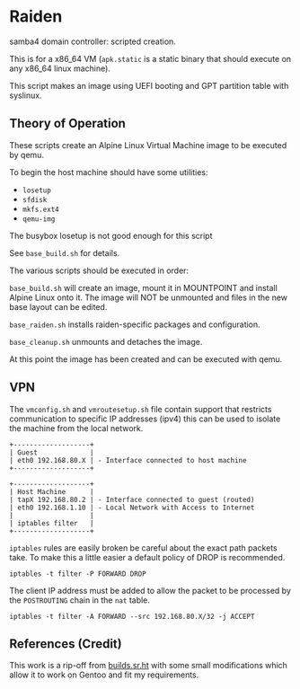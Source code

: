 Raiden
======

samba4 domain controller: scripted creation.

This is for a x86\_64 VM (`apk.static` is a static binary that should
execute on any x86\_64 linux machine).

This script makes an image using UEFI booting and GPT partition table
with syslinux.

Theory of Operation
-------------------

These scripts create an Alpine Linux Virtual Machine image to be executed
by qemu.

To begin the host machine should have some utilities:

* `losetup`
* `sfdisk`
* `mkfs.ext4`
* `qemu-img`

The busybox losetup is not good enough for this script

See `base_build.sh` for details.

The various scripts should be executed in order:

`base_build.sh` will create an image, mount it in MOUNTPOINT and install
Alpine Linux onto it. The image will NOT be unmounted and files in the
new base layout can be edited.

`base_raiden.sh` installs raiden-specific packages and configuration.

`base_cleanup.sh` unmounts and detaches the image.

At this point the image has been created and can be executed with qemu.

VPN
---

The `vmconfig.sh` and `vmroutesetup.sh` file contain support that restricts
communication to specific IP addresses (ipv4) this can be used to isolate
the machine from the local network.

    +-------------------+
    | Guest             |
    | eth0 192.168.80.X | - Interface connected to host machine
    +-------------------+

    +-------------------+
    | Host Machine      |
    | tapX 192.168.80.2 | - Interface connected to guest (routed)
    | eth0 192.168.1.10 | - Local Network with Access to Internet
    |                   |
    | iptables filter   |
    +-------------------+

`iptables` rules are easily broken be careful about the exact path packets
take. To make this a little easier a default policy of DROP is recommended.

    iptables -t filter -P FORWARD DROP

The client IP address must be added to allow the packet to be processed by
the `POSTROUTING` chain in the `nat` table.

    iptables -t filter -A FORWARD --src 192.168.80.X/32 -j ACCEPT

References (Credit)
-------------------

This work is a rip-off from [builds.sr.ht](https://git.sr.ht/~sircmpwn/builds.sr.ht/tree/master/item/images/alpine)
with some small modifications which allow it to work on Gentoo and fit
my requirements.

